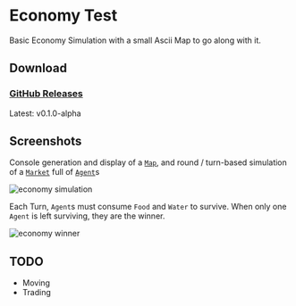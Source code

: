 # Economy Test

Basic Economy Simulation with a small Ascii Map to go along with it.


## Download

### [GitHub Releases](https://github.com/AlbinoGeek/Economy/releases)  
Latest: v0.1.0-alpha


## Screenshots

Console generation and display of a [`Map`](/EconomyTest/Map.cs), and round / turn-based simulation of a [`Market`](/EconomyTest/Economy/Market.cs) full of [`Agent`](/EconomyTest/Economy/Agent.cs)s

![economy simulation](http://i.imgur.com/5Hq0D7O.png)

Each Turn, `Agent`s must consume `Food` and `Water` to survive.  When only one `Agent` is left surviving, they are the winner.

![economy winner](http://i.imgur.com/IvnmR4E.png)


## TODO

- Moving
- Trading
